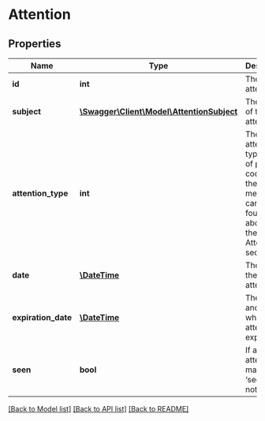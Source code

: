 # Attention

## Properties
Name | Type | Description | Notes
------------ | ------------- | ------------- | -------------
**id** | **int** | The attention id | 
**subject** | [**\Swagger\Client\Model\AttentionSubject**](AttentionSubject.md) | The relation of the attention | [optional] 
**attention_type** | **int** | The attention type. A list of possible codes and their meaning can be found above in the general Attentions section. | [optional] 
**date** | [**\DateTime**](\DateTime.md) | The date of the attention | [optional] 
**expiration_date** | [**\DateTime**](\DateTime.md) | The date and time when the attention expires. | [optional] 
**seen** | **bool** | If an attention is marked as ‘seen’ or not | [optional] 

[[Back to Model list]](../README.md#documentation-for-models) [[Back to API list]](../README.md#documentation-for-api-endpoints) [[Back to README]](../README.md)


